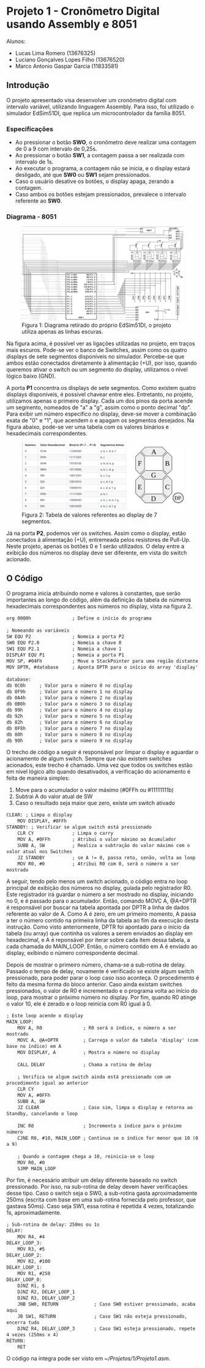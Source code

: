 # Projeto 1 - Cronômetro Digital usando Assembly e 8051

Alunos:
- Lucas Lima Romero (13676325)
- Luciano Gonçalves Lopes Filho (13676520)
- Marco Antonio Gaspar Garcia (11833581)

## Introdução
O projeto apresentado visa desenvolver um cronômetro digital com intervalo variável, utilizando linguagem Assembly. Para isso, foi utilizado o simulador EdSim51DI, que replica um microcontrolador da família 8051.

### Especificações
- Ao pressionar o botão **SWO**, o cronômetro deve realizar uma contagem de 0 a 9 com intervalo de 0,25s.
- Ao pressionar o botão **SW1**, a contagem passa a ser realizada com intervalo de 1s.
- Ao executar o programa, a contagem não se inicia, e o display estará desligado, até que **SW0** ou **SW1** sejam pressionados.
- Caso o usuário desative os botões, o display apaga, zerando a contagem.
- Caso ambos os botões estejam pressionados, prevalece o intervalo referente ao **SW0**.

### Diagrama - 8051

<figure>
  <img src="../../Imagens/Diagrama8051.png" alt="alt text">
  <figcaption>Figura 1: Diagrama retirado do próprio EdSim51DI, o projeto utiliza apenas as linhas escuras.</figcaption>
</figure>

Na figura acima, é possível ver as ligações utilizadas no projeto, em traços mais escuros. Pode-se ver o banco de Switches, assim como os quatro displays de sete segmentos disponíveis no simulador. Percebe-se que ambos estão conectados diretamente à alimentação (+U), por isso, quando queremos ativar o switch ou um segmento do display, utilizamos o nível lógico baixo (GND). 

A porta **P1** concentra os displays de sete segmentos. Como existem quatro displays disponíveis, é possível chavear entre eles. Entretanto, no projeto, utilizamos apenas o primeiro display. Cada um dos pinos da porta acende um segmento, nomeados de "a" a "g", assim como o ponto decimal "dp". Para exibir um número específico no  display, deve-se mover a combinação exata de "0" e "1", que acendem o e apagam os segmentos desejados. Na figura abaixo, pode-se ver uma tabela com os valores binários e hexadecimais correspondentes.

<figure>
  <img src="../../Imagens/Diagrama7seg.png" alt="alt text">
  <figcaption>Figura 2: Tabela de valores referentes ao display de 7 segmentos.</figcaption>
</figure>

Já na porta **P2**, podemos ver os switches. Assim como o display, estão conectados à alimentação (+U), entremeada pelos resistores de Pull-Up. Neste projeto, apenas os botões 0 e 1 serão utilizados. O delay entre a exibição dos números no display deve ser diferente, em vista do switch acionado.

## O Código
O programa inicia atribuindo nome e valores à constantes, que serão importantes ao longo do código, além da definição da tabela de números hexadecimais correspondentes aos números no display, vista na figura 2. 

```
org 0000h               ; Define o início do programa

; Nomeando as variáveis
SW EQU P2               ; Nomeia a porta P2
SW0 EQU P2.0            ; Nomeia a chave 0
SW1 EQU P2.1            ; Nomeia a chave 1
DISPLAY EQU P1          ; Nomeia a porta P1
MOV SP, #04Fh 			; Move o StackPointer para uma região distante
MOV DPTR, #database	    ; Aponta DPTR para o início do array 'display'

database:
db 0C0h		; Valor para o número 0 no display
db 0F9h		; Valor para o número 1 no display
db 0A4h		; Valor para o número 2 no display
db 0B0h		; Valor para o número 3 no display
db 99h		; Valor para o número 4 no display
db 92h		; Valor para o número 5 no display
db 82h		; Valor para o número 6 no display
db 0F8h		; Valor para o número 7 no display
db 80h		; Valor para o número 8 no display
db 90h		; Valor para o número 9 no display

```
O trecho de código a seguir é responsável por limpar o display e aguardar o acionamento de algum switch. Sempre que não existem switches acionados, este trecho é chamado. Uma vez que todos os switches estão em nível lógico alto quando desativados, a verificação do acionamento é feita de maneira simples:
1. Move para o acumulador o valor máximo (#0FFh ou #11111111b)
2. Subtrai A do valor atual de SW
3. Caso o resultado seja maior que zero, existe um switch ativado

```
CLEAR: ; Limpa o display
	MOV DISPLAY, #0FFh 
STANDBY: ; Verificar se algum switch está pressionado
	CLR CY				; Limpa o carry
	MOV A, #0FFh		; Atribui o valor máximo ao Acumulador
	SUBB A, SW		    ; Realiza a subtração do valor máximo com o valor atual nos Switches 
	JZ STANDBY		    ; se A != 0, passa reto, senão, volta ao loop
	MOV R0, #0		    ; Atribui R0 com 0, será o número a ser mostrado
```
A seguir, tendo pelo menos um switch acionado, o código entra no loop principal de exibição dos números no display, guiada pelo registrador R0. Este registrador irá guardar o número a ser mostrado no display, iniciando no 0, e é passado para o acumulador. Então, comando MOVC A, @A+DPTR é responsável por buscar na tabela apontada por DPTR a linha de dados referente ao valor de A. Como A é zero, em um primeiro momento, A passa a ter o número contido na primeira linha da tabela ao fim da execução desta instrução. Como visto anteriormente, DPTR foi apontado para o início da tabela (ou array) que continha os valores a serem enviados ao display em hexadecimal, e A é reponsável por iterar sobre cada item dessa tabela, a cada chamada do MAIN_LOOP. Então, o número contido em A é enviado ao display, exibindo o número correspondente decimal.

 Depois de mostrar o primeiro número, chama-se a sub-rotina de delay. Passado o tempo de delay, novamente é verificado se existe algum switch pressionado, para poder parar o loop caso isso aconteça. O procedimento é feito da mesma forma do bloco anterior. Caso ainda existam switches pressionados, o valor de R0 é incrementado e o programa volta ao início do loop, para mostrar o próximo número no display. Por fim, quando R0 atinge o valor 10, ele é zerado e o loop reinicia com R0 igual à 0. 

```
; Este loop acende o display
MAIN_LOOP:
	MOV A, R0				; R0 será o índice, o número a ser mostrado
	MOVC A, @A+DPTR	        ; Carrega o valor da tabela 'display' (com base no índice) em A
	MOV DISPLAY, A		    ; Mostra o número no display
    
	CALL DELAY			    ; Chama a rotina de delay
	
	; Verifica se algum switch ainda está pressionado com um procedimento igual ao anterior
	CLR CY
	MOV A, #0FFh
	SUBB A, SW
	JZ CLEAR 	            ; Caso sim, limpa o display e retorna ao Standby, cancelando o loop

	INC R0	                ; Incrementa o índice para o próximo número
	CJNE R0, #10, MAIN_LOOP	; Continua se o índice for menor que 10 (0 a 9)

	; Quando a contagem chega a 10, reinicia-se o loop
	MOV R0, #0
	SJMP MAIN_LOOP	
```
Por fim, é necessário atribuir um delay diferente baseado no switch pressionado. Por isso, na sub-rotina de delay devem haver verificações desse tipo. Caso o switch seja o SW0, a sub-rotina gasta aproximadamente 250ms (escrita com base em uma sub-rotina fornecida pelo professor, que gastava 50ms). Caso seja SW1, essa rotina é repetida 4 vezes, totalizando 1s, aproximadamente.

```
; Sub-rotina de delay: 250ms ou 1s
DELAY:
	MOV R4, #4					
DELAY_LOOP_3:
	MOV R3, #5            
DELAY_LOOP_2:
	MOV R2, #100          
DELAY_LOOP_1:
	MOV R1, #250          
DELAY_LOOP_0:
	DJNZ R1, $            
	DJNZ R2, DELAY_LOOP_1 
	DJNZ R3, DELAY_LOOP_2 
	JNB SW0, RETURN			    ; Caso SW0 estiver pressionado, acaba aqui
	JB SW1, RETURN				; Caso SW1 não esteja pressionado, encerra tudo	
	DJNZ R4, DELAY_LOOP_3	    ; Caso SW1 esteja pressionado, repete 4 vezes (250ms x 4)
RETURN:
	RET   
```

O código na íntegra pode ser visto em *~/Projetos/1/Projeto1.asm*.